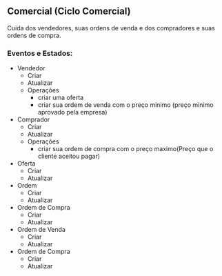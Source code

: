 ## Comercial (Ciclo Comercial)

Cuida dos vendedores, suas ordens de venda e dos compradores e suas ordens de compra.


### Eventos e Estados:
   + Vendedor
        + Criar
        + Atualizar
        + Operações
          + criar uma oferta 
          + criar sua ordem de venda com o preço minimo (preço minimo aprovado pela empresa)
   + Comprador
        + Criar
        + Atualizar
        + Operações
          + criar sua ordem de compra com o preço maximo(Preço que o cliente aceitou pagar)
   + Oferta
        + Criar
        + Atualizar
   + Ordem
        + Criar
        + Atualizar
   + Ordem de Compra
        + Criar
        + Atualizar
   + Ordem de Venda
        + Criar
        + Atualizar
   + Ordem de Compra
        + Criar
        + Atualizar